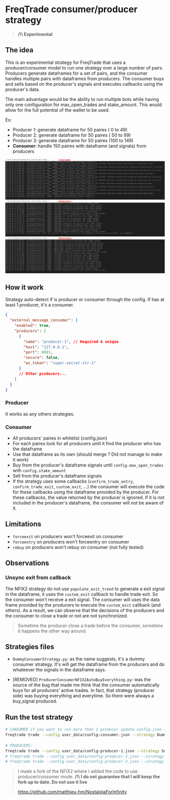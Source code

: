 # FreqTrade consumer/producer strategy

> **/!\\ Experimental**

## The idea

This is an experimental strategy for FreqTrade that uses a producer/consumer model to run one strategy over a large number of pairs. Producers generate dataframes for a set of pairs, and the consumer handles multiple pairs with dataframes from producers. The consumer buys and sells based on the producer's signals and executes callbacks using the producer's data.

The main advantage would be the ability to run multiple bots while having only one configuration for max_open_trades and stake_amount. This would allow for the full potential of the wallet to be used.

Ex:

* Producer 1: generate dataframe for 50 paires (  0 to  49)
* Producer 2: generate dataframe for 50 paires ( 50 to  99)
* Producer 3: generate dataframe for 50 paires (100 to 149)
* **Consumer**: handle 150 paires with dataframe (and signals) from producers

![producer/consumer](./assets/freqtrade-producers-consumer.png)


## How it work

Strategy auto-detect if is producer or consumer through the config. If has at least 1 producer, it's a consumer.

```json
{
  "external_message_consumer": {
    "enabled": true,
    "producers": [
      {
        "name": "producer-1", // Required & unique
        "host": "127.0.0.1",
        "port": 8081,
        "secure": false,
        "ws_token": "super-secret-str-1"
      }
      // Other producers...
    ]
  }
}
```

### Producer

It works as any others strategies.


### Consumer

* All producers' paires in whitelist (config.json)
* For each paires look for all producers until it find the producer who has the dataframe
* Use that dataframe as its own (should merge ? Did not manage to make it work)
* Buy from the producer's dataframe signals until `config.max_open_trades` with `config.stake_amount`
* Sell from the producer's dataframe signals
* If the strategy uses some callbacks (`confirm_trade_entry`, `confirm_trade_exit`, `custom_exit`, ...) the consumer will execute the code for these callbacks using the dataframe provided by the producer. For these callbacks, the value returned by the producer is ignored. If it is not included in the producer's dataframe, the consumer will not be aware of it.


## Limitations

* `forceexit` on producers won't forceexit on consumer
* `forceentry` on producers won't forceentry on consumer
* `rebuy` on producers won't rebuy on consumer (not fully tested)


## Observations

### Unsync exit from callback

The NFIX2 strategy do not use `populate_exit_trend` to generate a exit signal in the dataframe, it uses the `custom_exit` callback to handle trade exit. So the consumer won't receive a exit signal. The consumer will uses the data frame provided by the producers to execute the `custom_exit` callback (and others). As a result, we can observe that the decisions of the producers and the consumer to close a trade or not are not synchronized.

> Sometime the producer close a trade before the consumer, sometime it happens the other way around.


## Strategies files

* `DummyConsumerStrategy.py`: as the name suggests, it's a dummy consumer strategy. It's will get the dataframe from the producers and do whateever the signals in the dataframe says.

* [REMOVED] `ProducerConsumerNFIX2AutoBuyEverything.py`: was the source of the bug that made me think that the consumer automatically buys for all producers' active trades. In fact, that strategy (producer side) was buying everything and everytime. So there were always a buy_signal produced.


## Run the test strategy

``` bash
# CONSUMER if you want to run more than 1 producer update config.json (paires whitelist and producers list):
freqtrade trade --config user_data/config-consumer.json --strategy DummyConsumerStrategy

# PRODUCERS:
freqtrade trade --config user_data/config-producer-1.json --strategy SomeStrategyThatGenerateDataFrameWithBuySellSignals
# freqtrade trade --config user_data/config-producer-2.json --strategy SomeStrategyThatGenerateDataFrameWithBuySellSignals
# freqtrade trade --config user_data/config-producer-3.json --strategy SomeStrategyThatGenerateDataFrameWithBuySellSignals
```

> I made a fork of the NFIX2 where I added the code to use producer/consumer mode. **/!\\ I do not guarantee that I will keep the fork up to date. Do not use it live**

> https://github.com/matthieu-hm/NostalgiaForInfinity
